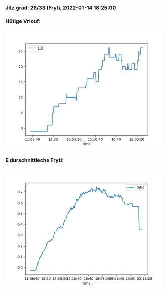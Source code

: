 ### Jitz grad: 26/33 (Fryti, 2022-01-14 18:25:00

### Hütige Vrlouf:
![Graph](Today.png)

### E durschnittleche Fryti:
![Graph](Fryti.png)
